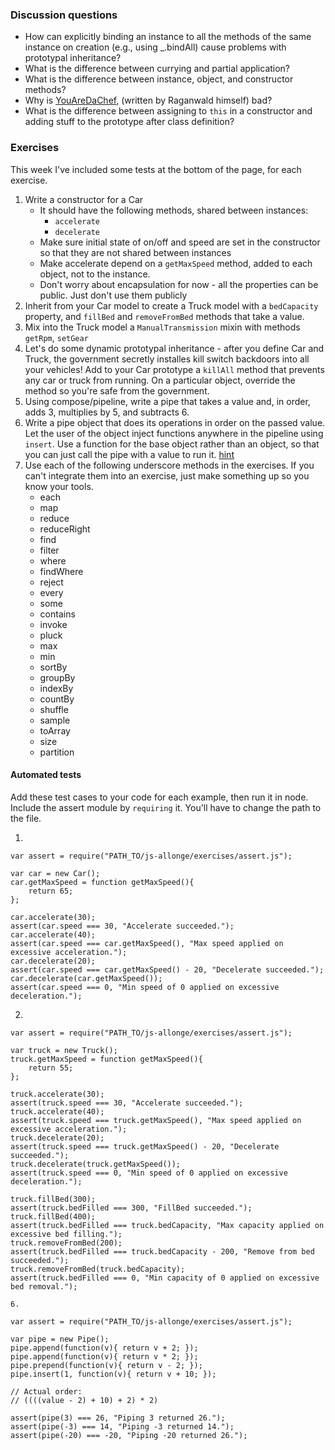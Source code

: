 ### Discussion questions

- How can explicitly binding an instance to all the methods of the same instance on creation (e.g., using _.bindAll) cause problems with prototypal inheritance?
- What is the difference between currying and partial application?
- What is the difference between instance, object, and constructor methods?
- Why is [YouAreDaChef](https://github.com/raganwald/YouAreDaChef#you-are-da-chef), (written by Raganwald himself) bad?
- What is the difference between assigning to `this` in a constructor and adding stuff to the prototype after class definition?

### Exercises

This week I've included some tests at the bottom of the page, for each exercise.

1. Write a constructor for a Car
    - It should have the following methods, shared between instances:
        - `accelerate`
        - `decelerate`
    - Make sure initial state of on/off and speed are set in the constructor so that they are not shared between instances
    - Make accelerate depend on a `getMaxSpeed` method, added to each object, not to the instance.
    - Don't worry about encapsulation for now - all the properties can be public. Just don't use them publicly
2. Inherit from your Car model to create a Truck model with a `bedCapacity` property, and `fillBed` and `removeFromBed` methods that take a value.
3. Mix into the Truck model a `ManualTransmission` mixin with methods `getRpm`, `setGear`
4. Let's do some dynamic prototypal inheritance - after you define Car and Truck, the government secretly installes kill switch backdoors into all your vehicles! Add to your Car prototype a `killAll` method that prevents any car or truck from running. On a particular object, override the method so you're safe from the government.
5. Using compose/pipeline, write a pipe that takes a value and, in order, adds 3, multiplies by 5, and subtracts 6.
6. Write a pipe object that does its operations in order on the passed value. Let the user of the object inject functions anywhere in the pipeline using `insert`. Use a function for the base object rather than an object, so that you can just call the pipe with a value to run it. [hint](http://stackoverflow.com/a/17111430)
7. Use each of the following underscore methods in the exercises. If you can't integrate them into an exercise, just make something up so you know your tools.
    - each
    - map
    - reduce
    - reduceRight
    - find
    - filter
    - where
    - findWhere
    - reject
    - every
    - some
    - contains
    - invoke
    - pluck
    - max
    - min
    - sortBy
    - groupBy
    - indexBy
    - countBy
    - shuffle
    - sample
    - toArray
    - size
    - partition


#### Automated tests

Add these test cases to your code for each example, then run it in node. Include the assert module by `requiring` it. You'll have to change the path to the file.

1.

```
var assert = require("PATH_TO/js-allonge/exercises/assert.js");

var car = new Car();
car.getMaxSpeed = function getMaxSpeed(){
    return 65;
};

car.accelerate(30);
assert(car.speed === 30, "Accelerate succeeded.");
car.accelerate(40);
assert(car.speed === car.getMaxSpeed(), "Max speed applied on excessive acceleration.");
car.decelerate(20);
assert(car.speed === car.getMaxSpeed() - 20, "Decelerate succeeded.");
car.decelerate(car.getMaxSpeed());
assert(car.speed === 0, "Min speed of 0 applied on excessive deceleration.");
```

2.

```
var assert = require("PATH_TO/js-allonge/exercises/assert.js");

var truck = new Truck();
truck.getMaxSpeed = function getMaxSpeed(){
    return 55;
};

truck.accelerate(30);
assert(truck.speed === 30, "Accelerate succeeded.");
truck.accelerate(40);
assert(truck.speed === truck.getMaxSpeed(), "Max speed applied on excessive acceleration.");
truck.decelerate(20);
assert(truck.speed === truck.getMaxSpeed() - 20, "Decelerate succeeded.");
truck.decelerate(truck.getMaxSpeed());
assert(truck.speed === 0, "Min speed of 0 applied on excessive deceleration.");

truck.fillBed(300);
assert(truck.bedFilled === 300, "FillBed succeeded.");
truck.fillBed(400);
assert(truck.bedFilled === truck.bedCapacity, "Max capacity applied on excessive bed filling.");
truck.removeFromBed(200);
assert(truck.bedFilled === truck.bedCapacity - 200, "Remove from bed succeeded.");
truck.removeFromBed(truck.bedCapacity);
assert(truck.bedFilled === 0, "Min capacity of 0 applied on excessive bed removal.");
```

`6.` 

```
var assert = require("PATH_TO/js-allonge/exercises/assert.js");

var pipe = new Pipe();
pipe.append(function(v){ return v + 2; });
pipe.append(function(v){ return v * 2; });
pipe.prepend(function(v){ return v - 2; });
pipe.insert(1, function(v){ return v + 10; });

// Actual order:
// ((((value - 2) + 10) + 2) * 2)

assert(pipe(3) === 26, "Piping 3 returned 26.");
assert(pipe(-3) === 14, "Piping -3 returned 14.");
assert(pipe(-20) === -20, "Piping -20 returned 26.");
```